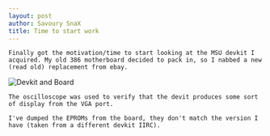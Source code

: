 ```yaml
---
layout: post
author: Savoury SnaX
title: Time to start work
---
```


    Finally got the motivation/time to start looking at the MSU devkit I acquired. My old 386 motherboard decided to pack in, so I nabbed a new (read old) replacement from ebay.

 ![Devkit and Board](/MSU/images/Board_And_Devkit.jpg)

    The oscilloscope was used to verify that the devit produces some sort of display from the VGA port.

    I've dumped the EPROMs from the board, they don't match the version I have (taken from a different devkit IIRC).


